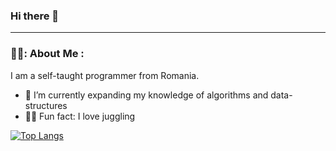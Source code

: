 ### Hi there 👋

---

### 👨‍💻: About Me :

I am a self-taught programmer from Romania. 
- 🌱 I’m currently expanding my knowledge of algorithms and data-structures
- 🤹‍♂️ Fun fact: I love juggling

[![Top Langs](https://github-readme-stats.vercel.app/api/top-langs/?username=IongIer)](https://github.com/anuraghazra/github-readme-stats)

<!--
**IongIer/IongIer** is a ✨ _special_ ✨ repository because its `README.md` (this file) appears on your GitHub profile.

Here are some ideas to get you started:

- 🔭 I’m currently working on ...
- 🌱 I’m currently learning ...
- 👯 I’m looking to collaborate on ...
- 🤔 I’m looking for help with ...
- 💬 Ask me about ...
- 📫 How to reach me: ...
- 😄 Pronouns: ...
- ⚡ Fun fact: ...
-->
